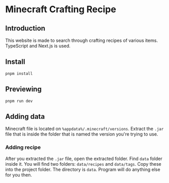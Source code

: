 # Minecraft Crafting Recipe

## Introduction

This website is made to search through crafting recipes of various items.
TypeScript and Next.js is used.

## Install

```
pnpm install
```

## Previewing

```
pnpm run dev
```

## Adding data

Minecraft file is located on `%appdata%/.minecraft/versions`.
Extract the `.jar` file that is inside the folder that is named the version you're trying to use.

### Adding recipe

After you extracted the `.jar` file, open the extracted folder. Find `data` folder inside it.
You will find two folders: `data/recipes` and `data/tags`. Copy these into the project folder. The directory is `data`. Program will do anything else for you then.
